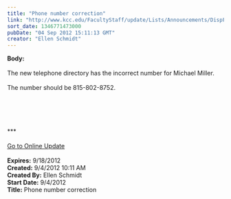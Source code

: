 ```yaml
---
title: "Phone number correction"
link: "http://www.kcc.edu/FacultyStaff/update/Lists/Announcements/DispForm.aspx?ID=804"
sort_date: 1346771473000
pubDate: "04 Sep 2012 15:11:13 GMT"
creator: "Ellen Schmidt"
---
```


<div><b>Body:</b> <div class="ExternalClassCEE1DD5820D2405F8BF7385B3D105FAD"><div> </div>
<div>The new telephone directory has the incorrect number for Michael Miller. </div>
<div> </div>
<div>The number should be 815-802-8752.</div>
<div> </div>
<div> </div>
<div> </div>
<div>
<div> </div>
<div> </div>
<div>
<div>***</div>
<div> </div>
<div><a href="/FacultyStaff/update/Pages/dailyupdate.aspx">Go to Online Update</a></div>
<div><br /></div></div></div></div></div>
<div><b>Expires:</b> 9/18/2012</div>
<div><b>Created:</b> 9/4/2012 10:11 AM</div>
<div><b>Created By:</b> Ellen Schmidt</div>
<div><b>Start Date:</b> 9/4/2012</div>
<div><b>Title:</b> Phone number correction</div>
